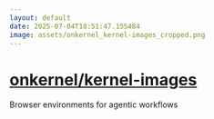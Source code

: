 ```yaml
---
layout: default
date: 2025-07-04T18:51:47.155484
image: assets/onkernel_kernel-images_cropped.png
---
```


# [onkernel/kernel-images](https://github.com/onkernel/kernel-images)

Browser environments for agentic workflows 
